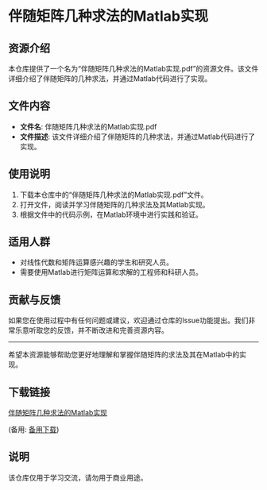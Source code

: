 # 伴随矩阵几种求法的Matlab实现

## 资源介绍

本仓库提供了一个名为“伴随矩阵几种求法的Matlab实现.pdf”的资源文件。该文件详细介绍了伴随矩阵的几种求法，并通过Matlab代码进行了实现。

## 文件内容

- **文件名**: 伴随矩阵几种求法的Matlab实现.pdf
- **文件描述**: 该文件详细介绍了伴随矩阵的几种求法，并通过Matlab代码进行了实现。

## 使用说明

1. 下载本仓库中的“伴随矩阵几种求法的Matlab实现.pdf”文件。
2. 打开文件，阅读并学习伴随矩阵的几种求法及其Matlab实现。
3. 根据文件中的代码示例，在Matlab环境中进行实践和验证。

## 适用人群

- 对线性代数和矩阵运算感兴趣的学生和研究人员。
- 需要使用Matlab进行矩阵运算和求解的工程师和科研人员。

## 贡献与反馈

如果您在使用过程中有任何问题或建议，欢迎通过仓库的Issue功能提出。我们非常乐意听取您的反馈，并不断改进和完善资源内容。

---

希望本资源能够帮助您更好地理解和掌握伴随矩阵的求法及其在Matlab中的实现。

## 下载链接
[伴随矩阵几种求法的Matlab实现](https://pan.quark.cn/s/630af8c6a39c) 

(备用: [备用下载](https://pan.baidu.com/s/1yRwxlnXd6GIggUMAhGye6A?pwd=1234))

## 说明

该仓库仅用于学习交流，请勿用于商业用途。
